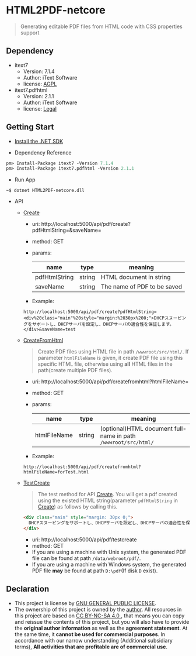 # HTML2PDF-netcore

> Generating editable PDF files from HTML code with CSS properties support

## Dependency

- itext7
  - Version: 7.1.4
  - Author: iText Software
  - license: [AGPL](http://www/gnu.org/licenses/agpl.html)
- itext7.pdfhtml
  - Version: 2.1.1
  - Author: iText Software
  - license: [Legal](http://itextpdf.com/legal)

## Getting Start

- [Install the .NET SDK](https://dotnet.microsoft.com/learn/dotnet/hello-world-tutorial)

- Dependency Reference

```pm
pm> Install-Package itext7 -Version 7.1.4
pm> Install-Package itext7.pdfhtml -Version 2.1.1
```

- Run App

```linux
~$ dotnet HTML2PDF-netcore.dll
```

- API
  - [Create](http://localhost:5000/api/pdf/create?pdfHtmlString=&saveName=)
    - uri: http://localhost:5000/api/pdf/create?pdfHtmlString=&saveName=
    - method: GET
    - params:

        |      name     |  type  | meaning |
        | ------------- | ------ | ------- |
        | pdfHtmlString | string | HTML document in string     |
        | saveName      | string | The name of PDF to be saved |

    - Example:

    `http://localhost:5000/api/pdf/create?pdfHtmlString=<div%20class="main"%20style="margin:%2030px%200;">DHCPスヌーピングをサポートし、DHCPサーバを設定し、DHCPサーバの適合性を保証します。</div>&saveName=test`

  - [CreateFromHtml](http://localhost:5000/api/pdf/createfromhtml?htmlFileName=)

    > Create PDF files using HTML file in path `/wwwroot/src/html/`. If parameter `htmlFileName` is given, it create PDF file using this specific HTML file, otherwise using **all** HTML files in the path(create multiple PDF files).

    - uri: http://localhost:5000/api/pdf/createfromhtml?htmlFileName=
    - method: GET
    - params:

        |      name     |  type  | meaning |
        | ------------- | ------ | ------- |
        | htmlFileName  | string | (optional)HTML document full-name in path `/wwwroot/src/html/` |
    - Example:

    `http://localhost:5000/api/pdf/createfromhtml?htmlFileName=forTest.html`

  - [TestCreate](http://localhost:5000/api/pdf/testcreate)

    > The test method for API [Create](http://localhost:5000/api/pdf/create?pdfHtmlString=&saveName=). You will get a pdf created using the existed HTML string(parameter `pdfHtmlString` in [Create](http://localhost:5000/api/pdf/create?pdfHtmlString=&saveName=)) as follows by calling this.

    ```html
    <div class="main" style="margin: 30px 0;">
      DHCPスヌーピングをサポートし、DHCPサーバを設定し、DHCPサーバの適合性を保証します。DoS防御をサポートし、防御ランドスキャン、SYNFIN、Xmascan、Ping Floodingなどを攻撃。
    </div>
    ```

    - uri: http://localhost:5000/api/pdf/testcreate
    - method: GET
    - If you are using a machine with Unix system, the generated PDF file can be found at path `/data/webroot/pdf/`.
    - If you are using a machine with Windows system, the generated PDF file **may** be found at path `D:\pdf`(If disk `D` exist).

## Declaration

- This project is license by [GNU GENERAL PUBLIC LICENSE](LICENSE).
- The ownership of this project is owned by the [author](https://github.com/RyougiChan). All resources in this project are based on [CC BY-NC-SA 4.0 ](https://creativecommons.org/licenses/by-nc-sa/4.0/), that means  you can copy and reissue the contents of this project, but you will also have to provide the **original author information** as well as the **agreement statement**. At the same time, it **cannot be used for commercial purposes**. In accordance with our narrow understanding (Additional subsidiary terms), **All activities that are profitable are of commercial use**.